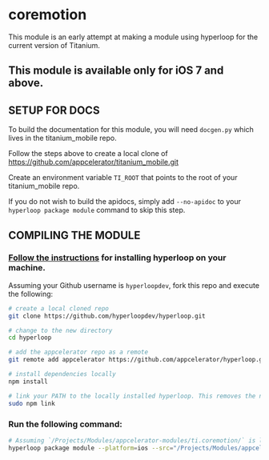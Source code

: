 coremotion
==========

This module is an early attempt at making a module using hyperloop for the current version of Titanium. 

## This module is available only for iOS 7 and above.

SETUP FOR DOCS
--------------

To build the documentation for this module, you will need `docgen.py` which lives in the titanium_mobile repo.

Follow the steps above to create a local clone of https://github.com/appcelerator/titanium_mobile.git

Create an environment variable `TI_ROOT` that points to the root of your titanium_mobile repo.

If you do not wish to build the apidocs, simply add `--no-apidoc` to your `hyperloop package module` command to skip this step.

COMPILING THE MODULE
--------------------

### [Follow the instructions](https://github.com/appcelerator/hyperloop/blob/master/README.md) for installing hyperloop on your machine.

Assuming your Github username is `hyperloopdev`, fork this repo and execute the following:

```bash
# create a local cloned repo
git clone https://github.com/hyperloopdev/hyperloop.git

# change to the new directory
cd hyperloop

# add the appcelerator repo as a remote
git remote add appcelerator https://github.com/appcelerator/hyperloop.git

# install dependencies locally
npm install

# link your PATH to the locally installed hyperloop. This removes the need to `npm install` after changes
sudo npm link
```

### Run the following command:

```bash
# Assuming `/Projects/Modules/appcelerator-modules/ti.coremotion/` is location of this module and `/Projects/Modules/appcelerator-modules/ti.coremotion/ios/build/`  is where you want the compiled module.
hyperloop package module --platform=ios --src="/Projects/Modules/appcelerator-modules/ti.coremotion/ios" --dest="/Projects/Modules/appcelerator-modules/ti.coremotion/ios/build/"
```
